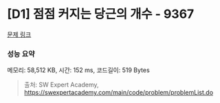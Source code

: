 # [D1] 점점 커지는 당근의 개수 - 9367 

[문제 링크](https://swexpertacademy.com/main/code/problem/problemDetail.do?contestProbId=AW_nY2m6OLADFARY) 

### 성능 요약

메모리: 58,512 KB, 시간: 152 ms, 코드길이: 519 Bytes



> 출처: SW Expert Academy, https://swexpertacademy.com/main/code/problem/problemList.do